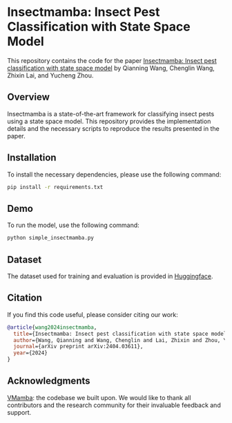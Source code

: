 # Insectmamba: Insect Pest Classification with State Space Model

This repository contains the code for the paper [Insectmamba: Insect pest classification with state space model](https://arxiv.org/pdf/2404.03611) by Qianning Wang, Chenglin Wang, Zhixin Lai, and Yucheng Zhou.

## Overview

Insectmamba is a state-of-the-art framework for classifying insect pests using a state space model. This repository provides the implementation details and the necessary scripts to reproduce the results presented in the paper.

## Installation

To install the necessary dependencies, please use the following command:

```bash
pip install -r requirements.txt
```

## Demo

To run the model, use the following command:

```bash
python simple_insectmamba.py
```

## Dataset

The dataset used for training and evaluation is provided in [Huggingface](https://huggingface.co/datasets/MambaHub/InsectMambaData).


## Citation

If you find this code useful, please consider citing our work:

```bibtex
@article{wang2024insectmamba,
  title={Insectmamba: Insect pest classification with state space model},
  author={Wang, Qianning and Wang, Chenglin and Lai, Zhixin and Zhou, Yucheng},
  journal={arXiv preprint arXiv:2404.03611},
  year={2024}
}
```

## Acknowledgments

[VMamba](https://github.com/MzeroMiko/VMamba): the codebase we built upon. We would like to thank all contributors and the research community for their invaluable feedback and support.